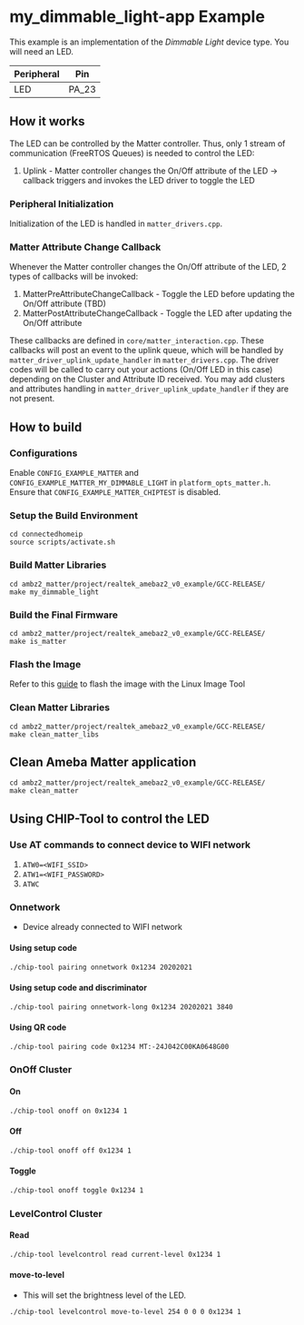 # my_dimmable_light-app Example
This example is an implementation of the *Dimmable Light* device type. You will need an LED.

| Peripheral | Pin |
| ----------- | ----------- |
| LED | PA_23 |

## How it works
The LED can be controlled by the Matter controller.
Thus, only 1 stream of communication (FreeRTOS Queues) is needed to control the LED:
  1. Uplink - Matter controller changes the On/Off attribute of the LED -> callback triggers and invokes the LED driver to toggle the LED

### Peripheral Initialization
Initialization of the LED is handled in `matter_drivers.cpp`.

### Matter Attribute Change Callback
Whenever the Matter controller changes the On/Off attribute of the LED, 2 types of callbacks will be invoked:
  1. MatterPreAttributeChangeCallback - Toggle the LED before updating the On/Off attribute (TBD)
  2. MatterPostAttributeChangeCallback - Toggle the LED after updating the On/Off attribute

These callbacks are defined in `core/matter_interaction.cpp`.
These callbacks will post an event to the uplink queue, which will be handled by `matter_driver_uplink_update_handler` in `matter_drivers.cpp`.
The driver codes will be called to carry out your actions (On/Off LED in this case) depending on the Cluster and Attribute ID received.
You may add clusters and attributes handling in `matter_driver_uplink_update_handler` if they are not present. 

## How to build

### Configurations
Enable `CONFIG_EXAMPLE_MATTER` and `CONFIG_EXAMPLE_MATTER_MY_DIMMABLE_LIGHT` in `platform_opts_matter.h`.
Ensure that `CONFIG_EXAMPLE_MATTER_CHIPTEST` is disabled.

### Setup the Build Environment
  
    cd connectedhomeip
    source scripts/activate.sh
  
### Build Matter Libraries

    cd ambz2_matter/project/realtek_amebaz2_v0_example/GCC-RELEASE/
    make my_dimmable_light
    
### Build the Final Firmware

    cd ambz2_matter/project/realtek_amebaz2_v0_example/GCC-RELEASE/
    make is_matter
    
### Flash the Image
Refer to this [guide](https://github.com/ambiot/ambz2_matter/blob/main/tools/AmebaZ2/Image_Tool_Linux/README.md) to flash the image with the Linux Image Tool

### Clean Matter Libraries

    cd ambz2_matter/project/realtek_amebaz2_v0_example/GCC-RELEASE/
    make clean_matter_libs

## Clean Ameba Matter application

    cd ambz2_matter/project/realtek_amebaz2_v0_example/GCC-RELEASE/
    make clean_matter

## Using CHIP-Tool to control the LED

### Use AT commands to connect device to WIFI network
1. `ATW0=<WIFI_SSID>`
2. `ATW1=<WIFI_PASSWORD>`
3. `ATWC`

### Onnetwork
- Device already connected to WIFI network

#### Using setup code
```bash
./chip-tool pairing onnetwork 0x1234 20202021
```

#### Using setup code and discriminator
```bash
./chip-tool pairing onnetwork-long 0x1234 20202021 3840
```

#### Using QR code
```bash
./chip-tool pairing code 0x1234 MT:-24J042C00KA0648G00
```

### OnOff Cluster

#### On
```bash
./chip-tool onoff on 0x1234 1
```
#### Off
```bash
./chip-tool onoff off 0x1234 1
```
#### Toggle
```bash
./chip-tool onoff toggle 0x1234 1
```

### LevelControl Cluster

#### Read
```bash
./chip-tool levelcontrol read current-level 0x1234 1
```
#### move-to-level
- This will set the brightness level of the LED.
```bash
./chip-tool levelcontrol move-to-level 254 0 0 0 0x1234 1
```
